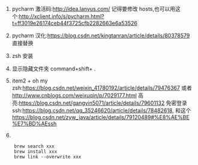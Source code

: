 1. pycharm 激活码:http://idea.lanyus.com/   记得要修改 hosts,也可以用这个:http://xclient.info/s/pycharm.html?t=ff3019e26174ceb44f3725cfb2282663e6a53526

2. pycharm 汉化:https://blog.csdn.net/kingtanran/article/details/80378579  直接替换

3. zsh 安装

4. 显示隐藏文件夹 command+shift+ . 
5. item2 + oh my zsh:https://blog.csdn.net/weixin_41780192/article/details/79476367  或者 http://www.cnblogs.com/weixuqin/p/7029177.html  高亮:https://blog.csdn.net/gangyin5071/article/details/79601132
免密登录 ssh:https://blog.csdn.net/qq_35246620/article/details/78482618,  和这个 https://blog.csdn.net/zyw_java/article/details/79120489#%E8%AE%BE%E7%BD%AEssh


6.  

```
    brew search xxx
    brew install xxx
    brew link --overwrite xxx
```

    